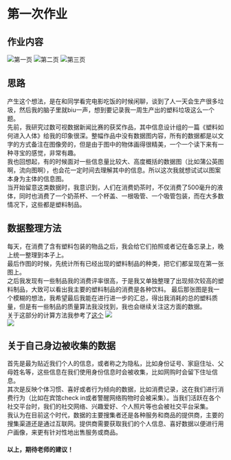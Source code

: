 # 第一次作业 #
## 作业内容 ##
![第一页](https://github.com/Chenyu-Li008/Homework/blob/master/%E6%95%B0%E5%8F%AF%E8%A7%86%E4%BD%9C%E4%B8%9A1.jpg)
![第二页](https://github.com/Chenyu-Li008/Homework/blob/master/%E4%BD%9C%E4%B8%9A2.jpg)
![第三页](https://github.com/Chenyu-Li008/Homework/blob/master/%E4%BD%9C%E4%B8%9A3.jpg)
## 思路 ##
产生这个想法，是在和同学看完电影吃饭的时候闲聊，谈到了人一天会生产很多垃圾，然后我的脑子里就biu一声，想到要记录我一周生产出的塑料垃圾这么一个题。  
先前，我研究过数可视数据新闻比赛的获奖作品，其中信息设计组的一篇《塑料如何进入人体》给我的印象很深。整幅作品中没有数据图内容，所有的数据都是以文字的方式备注在图像旁的，但是由于图中的物体画得很精美，一个一个读下来有一种寻宝的感觉，非常有趣。  
我也回想起，有的时候面对一些信息量比较大、高度概括的数据图（比如蒲公英图啊，流向图啊），也会花一定时间去理解其中的信息。所以这次我就想试试以图案本身为主体的信息图。  
当开始留意这类数据时，我意识到，人们在消费奶茶时，不仅消费了500毫升的液体，同时也消费了一个奶茶杯、一个杯盖、一根吸管、一个吸管包装，而在大多数情况下，这些都是塑料制品。  
## 数据整理方法 ##
每天，在消费了含有塑料包装的物品之后，我会给它们拍照或者记在备忘录上，晚上统一整理到本子上。  
最后作图的时候，先统计所有已经出现的塑料制品的种类，把它们都呈现在第一张图上。  
之后我发现有一些制品我的消费评率很高，于是我又单独整理了出现频次较高的塑料制品，大致可以看出我主要的塑料制品的消费是各种饮料。
最后那张图是我一个模糊的想法，我希望最后我能在进行进一步的汇总，得出我消耗的总的塑料质量，但是有一些制品的质量算法我没找到，我也会继续关注这方面的数据。    
关于这部分的计算方法我参考了[这个](http://www.sohu.com/a/328180813_100235747)
![](https://github.com/Chenyu-Li008/Homework/blob/master/%E6%95%B0%E6%8D%AE%E8%AE%B0%E5%BD%951.jpg)  
![](https://github.com/Chenyu-Li008/Homework/blob/master/%E6%95%B0%E6%8D%AE%E8%AE%B0%E5%BD%953.jpg)  
## 关于自己身边被收集的数据 ##
首先是最为贴近我们个人的信息，或者称之为隐私，比如身份证号、家庭住址、父母姓名等，这些信息在我们使用身份信息时会被收集，比如网购时会留下住址信息。  
其次是反映个体习惯、喜好或者行为倾向的数据，比如消费记录，这在我们进行消费行为（比如在宾馆check in或者警醒网络购物时会被采集）。当我们活跃在各个社交平台时，我们的社交网络、兴趣爱好、个人照片等也会被社交平台采集。  
我认为在目前这个时代，数据的主要搜集者还是各种服务和商品的提供商，主要的搜集渠道还是通过互联网。提供商需要获取我们的个人信息、喜好数据以便进行用户画像，来更有针对性地出售服务或商品。  
#### 以上，期待老师的建议！ ####
